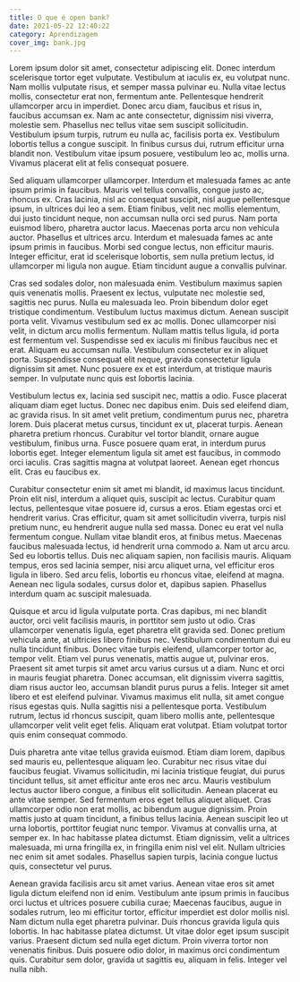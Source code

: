 ```yaml
---
title: O que é open bank?
date: 2021-05-22 12:40:22
category: Aprendizagem
cover_img: bank.jpg
---
```

<!--StartFragment-->

Lorem ipsum dolor sit amet, consectetur adipiscing elit. Donec interdum scelerisque tortor eget vulputate. Vestibulum at iaculis ex, eu volutpat nunc. Nam mollis vulputate risus, et semper massa pulvinar eu. Nulla vitae lectus mollis, consectetur erat non, fermentum ante. Pellentesque hendrerit ullamcorper arcu in imperdiet. Donec arcu diam, faucibus et risus in, faucibus accumsan ex. Nam ac ante consectetur, dignissim nisi viverra, molestie sem. Phasellus nec tellus vitae sem suscipit sollicitudin. Vestibulum ipsum turpis, rutrum eu nulla ac, facilisis porta ex. Vestibulum lobortis tellus a congue suscipit. In finibus cursus dui, rutrum efficitur urna blandit non. Vestibulum vitae ipsum posuere, vestibulum leo ac, mollis urna. Vivamus placerat elit at felis consequat posuere.

Sed aliquam ullamcorper ullamcorper. Interdum et malesuada fames ac ante ipsum primis in faucibus. Mauris vel tellus convallis, congue justo ac, rhoncus ex. Cras lacinia, nisl ac consequat suscipit, nisl augue pellentesque ipsum, in ultrices dui leo a sem. Etiam finibus, velit nec mollis elementum, dui justo tincidunt neque, non accumsan nulla orci sed purus. Nam porta euismod libero, pharetra auctor lacus. Maecenas porta arcu non vehicula auctor. Phasellus et ultrices arcu. Interdum et malesuada fames ac ante ipsum primis in faucibus. Morbi sed congue lectus, non efficitur mauris. Integer efficitur, erat id scelerisque lobortis, sem nulla pretium lectus, id ullamcorper mi ligula non augue. Etiam tincidunt augue a convallis pulvinar.

Cras sed sodales dolor, non malesuada enim. Vestibulum maximus sapien quis venenatis mollis. Praesent ex lectus, vulputate nec molestie sed, sagittis nec purus. Nulla eu malesuada leo. Proin bibendum dolor eget tristique condimentum. Vestibulum luctus maximus dictum. Aenean suscipit porta velit. Vivamus vestibulum sed ex ac mollis. Donec ullamcorper nisi velit, in dictum arcu mollis fermentum. Nullam mattis tellus ligula, id porta est fermentum vel. Suspendisse sed ex iaculis mi finibus faucibus nec et erat. Aliquam eu accumsan nulla. Vestibulum consectetur ex in aliquet porta. Suspendisse consequat elit neque, gravida consectetur ligula dignissim sit amet. Nunc posuere ex et est interdum, at tristique mauris semper. In vulputate nunc quis est lobortis lacinia.

Vestibulum lectus ex, lacinia sed suscipit nec, mattis a odio. Fusce placerat aliquam diam eget luctus. Donec nec dapibus enim. Duis sed eleifend diam, ac gravida risus. In sit amet velit pretium, condimentum purus nec, pharetra lorem. Duis placerat metus cursus, tincidunt ex ut, placerat turpis. Aenean pharetra pretium rhoncus. Curabitur vel tortor blandit, ornare augue vestibulum, finibus urna. Fusce posuere quam erat, in interdum purus lobortis eget. Integer elementum ligula sit amet est faucibus, in commodo orci iaculis. Cras sagittis magna at volutpat laoreet. Aenean eget rhoncus elit. Cras eu faucibus ex.

Curabitur consectetur enim sit amet mi blandit, id maximus lacus tincidunt. Proin elit nisl, interdum a aliquet quis, suscipit ac lectus. Curabitur quam lectus, pellentesque vitae posuere id, cursus a eros. Etiam egestas orci et hendrerit varius. Cras efficitur, quam sit amet sollicitudin viverra, turpis nisl pretium nunc, eu hendrerit augue nulla sed massa. Donec eu erat vel nulla fermentum congue. Nullam vitae blandit eros, at finibus metus. Maecenas faucibus malesuada lectus, id hendrerit urna commodo a. Nam ut arcu arcu. Sed eu lobortis tellus. Duis nec aliquam sapien, non facilisis mauris. Aliquam tempus, eros sed lacinia semper, nisi arcu aliquet urna, vel efficitur eros ligula in libero. Sed arcu felis, lobortis eu rhoncus vitae, eleifend at magna. Aenean nec ligula sodales, cursus dolor et, dapibus sapien. Phasellus interdum quam ac suscipit malesuada.

Quisque et arcu id ligula vulputate porta. Cras dapibus, mi nec blandit auctor, orci velit facilisis mauris, in porttitor sem justo ut odio. Cras ullamcorper venenatis ligula, eget pharetra elit gravida sed. Donec pretium vehicula ante, at ultricies libero finibus nec. Vestibulum condimentum dui eu nulla tincidunt finibus. Donec vitae turpis eleifend, ullamcorper tortor ac, tempor velit. Etiam vel purus venenatis, mattis augue ut, pulvinar eros. Praesent sit amet turpis sit amet arcu varius cursus ut a diam. Nunc et orci in mauris feugiat pharetra. Donec accumsan, elit dignissim viverra sagittis, diam risus auctor leo, accumsan blandit purus purus a felis. Integer sit amet libero et est eleifend pulvinar. Vivamus maximus elit nulla, sit amet congue risus egestas quis. Nulla sagittis nisi a pellentesque porta. Vestibulum rutrum, lectus id rhoncus suscipit, quam libero mollis ante, pellentesque ullamcorper velit velit eget felis. Aliquam erat volutpat. Etiam volutpat tortor quis enim consequat commodo.

Duis pharetra ante vitae tellus gravida euismod. Etiam diam lorem, dapibus sed mauris eu, pellentesque aliquam leo. Curabitur nec risus vitae dui faucibus feugiat. Vivamus sollicitudin, mi lacinia tristique feugiat, dui purus tincidunt tellus, sit amet efficitur ante eros nec arcu. Mauris vestibulum lectus auctor libero congue, a finibus elit sollicitudin. Aenean placerat eu ante vitae semper. Sed fermentum eros eget tellus aliquet aliquet. Cras ullamcorper odio non erat mollis, ac bibendum augue dignissim. Proin mattis justo at quam tincidunt, a finibus tellus lacinia. Aenean suscipit leo ut urna lobortis, porttitor feugiat nunc tempor. Vivamus at convallis urna, at semper ex. In hac habitasse platea dictumst. Etiam dignissim, velit a ultrices malesuada, mi urna fringilla ex, in fringilla enim nisl vel elit. Nullam ultricies nec enim sit amet sodales. Phasellus sapien turpis, lacinia congue luctus quis, consectetur vel purus.

Aenean gravida facilisis arcu sit amet varius. Aenean vitae eros sit amet ligula dictum eleifend non id enim. Vestibulum ante ipsum primis in faucibus orci luctus et ultrices posuere cubilia curae; Maecenas faucibus, augue in sodales rutrum, leo mi efficitur tortor, efficitur imperdiet est dolor mollis nisl. Nam dictum nulla eget pharetra pulvinar. Duis rhoncus gravida ligula quis lobortis. In hac habitasse platea dictumst. Ut vitae dolor eget ipsum suscipit varius. Praesent dictum sed nulla eget dictum. Proin viverra tortor non venenatis finibus. Duis posuere odio dolor, in maximus orci condimentum quis. Curabitur sem dolor, gravida ut sagittis eu, aliquam in felis. Integer vel nulla nibh.

<!--EndFragment-->